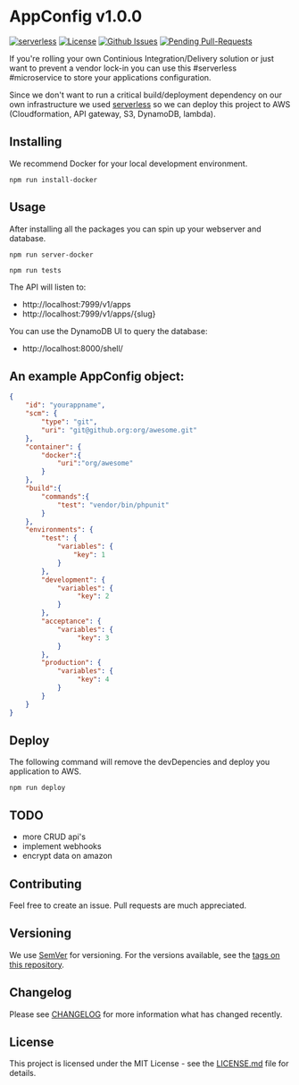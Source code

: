 # AppConfig v1.0.0

[![serverless](http://public.serverless.com/badges/v3.svg)](http://www.serverless.com)
[![License](http://img.shields.io/:license-mit-blue.svg)](http://doge.mit-license.org)
[![Github Issues](http://githubbadges.herokuapp.com/solidbrackets/appconfig_api_nodejs/issues.svg?style=flat-square)](https://github.com/solidbrackets/appconfig_api_nodejs/issues)
[![Pending Pull-Requests](http://githubbadges.herokuapp.com/solidbrackets/appconfig_api_nodejs/pulls.svg?style=flat-square)](https://github.com/solidbrackets/appconfig_api_nodejs/pulls)

If you're rolling your own Continious Integration/Delivery solution or just want to prevent a vendor lock-in you can use this #serverless #microservice to store your applications configuration.

Since we don't want to run a critical build/deployment dependency on our own infrastructure we used [serverless](http://www.serverless.com) so we can deploy this project to AWS (Cloudformation, API gateway, S3, DynamoDB, lambda).


## Installing

We recommend Docker for your local development environment.

```
npm run install-docker
```


## Usage

After installing all the packages you can spin up your webserver and database.

```
npm run server-docker

npm run tests
```

The API will listen to:
* http://localhost:7999/v1/apps
* http://localhost:7999/v1/apps/{slug}

You can use the DynamoDB UI to query the database:
* http://localhost:8000/shell/


## An example AppConfig object:

```json
{
    "id": "yourappname",
    "scm": {
        "type": "git",
        "uri": "git@github.org:org/awesome.git"
    },
    "container": {
        "docker":{
            "uri":"org/awesome"
        }
    },
    "build":{
        "commands":{
            "test": "vendor/bin/phpunit"
        }
    },
    "environments": {
        "test": {
            "variables": {
                "key": 1
            }
        },
        "development": {
            "variables": {
                 "key": 2
            }
        },
        "acceptance": {
            "variables": {
                 "key": 3
            }
        },
        "production": {
            "variables": {
                 "key": 4
            }
        }
    }
}
```

## Deploy

The following command will remove the devDepencies and deploy you application to AWS.

```
npm run deploy
```

## TODO
* more CRUD api's 
* implement webhooks
* encrypt data on amazon

## Contributing

Feel free to create an issue. Pull requests are much appreciated.

## Versioning

We use [SemVer](http://semver.org/) for versioning. For the versions available, see the [tags on this repository](https://github.com/solidbrackets/appconfig_api_nodejs/tags). 

## Changelog

Please see [CHANGELOG](CHANGELOG.md) for more information what has changed recently.

## License

This project is licensed under the MIT License - see the [LICENSE.md](LICENSE.md) file for details.










